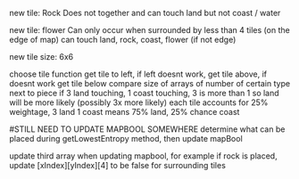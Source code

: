 new tile: Rock
    Does not together and can touch land but not coast / water

new tile: flower
    Can only occur when surrounded by less than 4 tiles (on the edge of map)
    can touch land, rock, coast, flower (if not edge)

new tile size: 6x6

choose tile function
    get tile to left, if left doesnt work, get tile above, if doesnt work get tile below
    compare size of arrays of number of certain type next to piece
        if 3 land touching, 1 coast touching, 3 is more than 1 so land will be more likely (possibly 3x more likely)
        each tile accounts for 25% weightage, 3 land 1 coast means 75% land, 25% chance coast

#STILL NEED TO UPDATE MAPBOOL SOMEWHERE
determine what can be placed during getLowestEntropy method, then update mapBool

update third array when updating mapbool, for example
if rock is placed, update [xIndex][yIndex][4] to be false for surrounding tiles